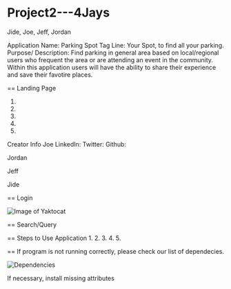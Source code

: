 # Project2---4Jays

Jide, Joe, Jeff, Jordan

Application Name: Parking Spot
Tag Line: Your Spot, to find all your parking.
Purpose/ Description: Find parking in general area based on local/regional users who frequent the area or are attending an event in the community. Within this application users will have the ability to share their experience and save their favotire places.


== Landing Page

1.
2.
3.
4.
5. 


Creator Info
Joe
LinkedIn:
Twitter:
Github:

Jordan

Jeff

Jide

== Login

![Image of Yaktocat](https://octodex.github.com/images/yaktocat.png)

== Search/Query

== Steps to Use Application
1.
2.
3.
4.
5.



== If program is not running correctly, please check our list of dependecies.

![Dependencies](/dependencies.png)

If necessary, install missing attributes


